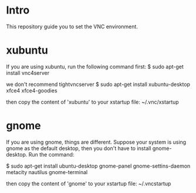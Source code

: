 # Intro
This repository guide you to set the VNC environment.

# xubuntu
If you are using xubuntu, run the following command first:
$ sudo apt-get install vnc4server

we don't recommend tightvncserver
$ sudo apt-get install xubuntu-desktop xfce4 xfce4-goodies

then copy the content of 'xubuntu' to your xstartup file: ~/.vnc/xstartup

# gnome
If you are using gnome, things are different. Suppose your system is using gnome as the default desktop, then you don't have to install gnome-desktop. Run the command:

$ sudo apt-get install ubuntu-desktop gnome-panel gnome-settins-daemon metacity nautilus gnome-terminal

then copy the content of 'gnome' to your xstartup file: ~/.vncstartup
